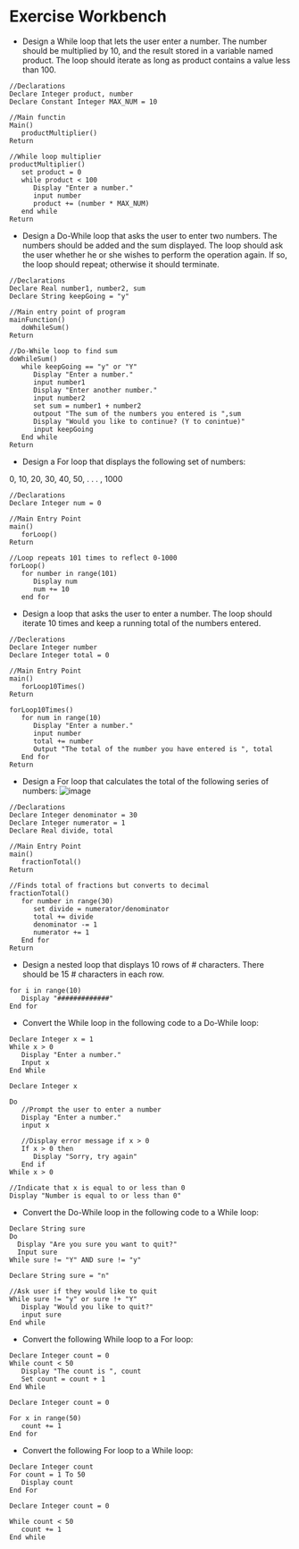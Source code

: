 # Exercise Workbench
* Design a While loop that lets the user enter a number. The number should be multiplied by 10, and the result stored in a variable named product. The loop should iterate as long as product contains a value less than 100.

```
//Declarations
Declare Integer product, number
Declare Constant Integer MAX_NUM = 10

//Main functin
Main()
   productMultiplier()
Return

//While loop multiplier
productMultiplier()
   set product = 0
   while product < 100
      Display "Enter a number."
      input number
      product += (number * MAX_NUM)
   end while
Return
```

* Design a Do-While loop that asks the user to enter two numbers. The numbers should be added and the sum displayed. The loop should ask the user whether he or she wishes to perform the operation again. If so, the loop should repeat; otherwise it should terminate.

```
//Declarations
Declare Real number1, number2, sum
Declare String keepGoing = "y"

//Main entry point of program
mainFunction()
   doWhileSum()
Return

//Do-While loop to find sum
doWhileSum()
   while keepGoing == "y" or "Y"
      Display "Enter a number."
      input number1
      Display "Enter another number."
      input number2
      set sum = number1 + number2
      outpout "The sum of the numbers you entered is ",sum
      Display "Would you like to continue? (Y to conintue)"
      input keepGoing
   End while
Return
```


* Design a For loop that displays the following set of numbers:

0, 10, 20, 30, 40, 50, . . . , 1000

```
//Declarations
Declare Integer num = 0

//Main Entry Point
main()
   forLoop()
Return

//Loop repeats 101 times to reflect 0-1000
forLoop()
   for number in range(101)
      Display num
      num += 10
   end for
```

* Design a loop that asks the user to enter a number. The loop should iterate 10 times and keep a running total of the numbers entered.

```
//Declerations
Declare Integer number
Declare Integer total = 0

//Main Entry Point
main()
   forLoop10Times()
Return

forLoop10Times()
   for num in range(10)
      Display "Enter a number."
      input number
      total += number
      Output "The total of the number you have entered is ", total
   End for
Return
```

* Design a For loop that calculates the total of the following series of numbers:
![image](https://user-images.githubusercontent.com/47218880/67423054-31740800-f599-11e9-9565-031c1f729e1c.png)

```
//Declarations
Declare Integer denominator = 30
Declare Integer numerator = 1
Declare Real divide, total

//Main Entry Point
main()
   fractionTotal()
Return

//Finds total of fractions but converts to decimal
fractionTotal()
   for number in range(30)
      set divide = numerator/denominator
      total += divide
      denominator -= 1
      numerator += 1
   End for
Return
```

* Design a nested loop that displays 10 rows of # characters. There should be 15 # characters in each row.

```
for i in range(10)
   Display "#############"
End for
```

* Convert the While loop in the following code to a Do-While loop:
```
Declare Integer x = 1
While x > 0
   Display "Enter a number."
   Input x
End While
```

```
Declare Integer x

Do
   //Prompt the user to enter a number
   Display "Enter a number."
   input x

   //Display error message if x > 0
   If x > 0 then
      Display "Sorry, try again"
   End if
While x > 0

//Indicate that x is equal to or less than 0
Display "Number is equal to or less than 0"

```

* Convert the Do-While loop in the following code to a While loop:
```
Declare String sure
Do
  Display "Are you sure you want to quit?"
  Input sure
While sure != "Y" AND sure != "y"
```

```
Declare String sure = "n"

//Ask user if they would like to quit
While sure != "y" or sure !+ "Y"
   Display "Would you like to quit?"
   input sure
End while
```

* Convert the following While loop to a For loop:
```
Declare Integer count = 0
While count < 50
   Display "The count is ", count
   Set count = count + 1
End While
```
```
Declare Integer count = 0

For x in range(50)
   count += 1
End for
```


* Convert the following For loop to a While loop:
```
Declare Integer count
For count = 1 To 50
   Display count
End For
```
```
Declare Integer count = 0

While count < 50
   count += 1
End while
```